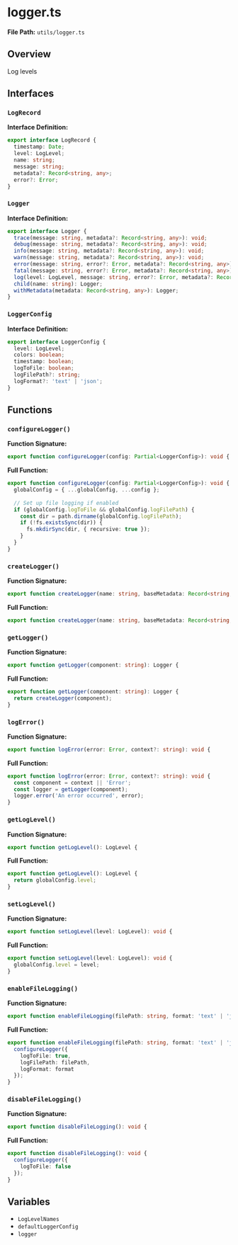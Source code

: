 # logger.ts

**File Path:** `utils/logger.ts`

## Overview

Log levels

## Interfaces

### `LogRecord`

**Interface Definition:**

```typescript
export interface LogRecord {
  timestamp: Date;
  level: LogLevel;
  name: string;
  message: string;
  metadata?: Record<string, any>;
  error?: Error;
}
```

### `Logger`

**Interface Definition:**

```typescript
export interface Logger {
  trace(message: string, metadata?: Record<string, any>): void;
  debug(message: string, metadata?: Record<string, any>): void;
  info(message: string, metadata?: Record<string, any>): void;
  warn(message: string, metadata?: Record<string, any>): void;
  error(message: string, error?: Error, metadata?: Record<string, any>): void;
  fatal(message: string, error?: Error, metadata?: Record<string, any>): void;
  log(level: LogLevel, message: string, error?: Error, metadata?: Record<string, any>): void;
  child(name: string): Logger;
  withMetadata(metadata: Record<string, any>): Logger;
}
```

### `LoggerConfig`

**Interface Definition:**

```typescript
export interface LoggerConfig {
  level: LogLevel;
  colors: boolean;
  timestamp: boolean;
  logToFile: boolean;
  logFilePath?: string;
  logFormat?: 'text' | 'json';
}
```

## Functions

### `configureLogger()`

**Function Signature:**

```typescript
export function configureLogger(config: Partial<LoggerConfig>): void {
```

**Full Function:**

```typescript
export function configureLogger(config: Partial<LoggerConfig>): void {
  globalConfig = { ...globalConfig, ...config };
  
  // Set up file logging if enabled
  if (globalConfig.logToFile && globalConfig.logFilePath) {
    const dir = path.dirname(globalConfig.logFilePath);
    if (!fs.existsSync(dir)) {
      fs.mkdirSync(dir, { recursive: true });
    }
  }
}
```

### `createLogger()`

**Function Signature:**

```typescript
export function createLogger(name: string, baseMetadata: Record<string, any> = {
```

**Full Function:**

```typescript
export function createLogger(name: string, baseMetadata: Record<string, any> = {}
```

### `getLogger()`

**Function Signature:**

```typescript
export function getLogger(component: string): Logger {
```

**Full Function:**

```typescript
export function getLogger(component: string): Logger {
  return createLogger(component);
}
```

### `logError()`

**Function Signature:**

```typescript
export function logError(error: Error, context?: string): void {
```

**Full Function:**

```typescript
export function logError(error: Error, context?: string): void {
  const component = context || 'Error';
  const logger = getLogger(component);
  logger.error('An error occurred', error);
}
```

### `getLogLevel()`

**Function Signature:**

```typescript
export function getLogLevel(): LogLevel {
```

**Full Function:**

```typescript
export function getLogLevel(): LogLevel {
  return globalConfig.level;
}
```

### `setLogLevel()`

**Function Signature:**

```typescript
export function setLogLevel(level: LogLevel): void {
```

**Full Function:**

```typescript
export function setLogLevel(level: LogLevel): void {
  globalConfig.level = level;
}
```

### `enableFileLogging()`

**Function Signature:**

```typescript
export function enableFileLogging(filePath: string, format: 'text' | 'json' = 'text'): void {
```

**Full Function:**

```typescript
export function enableFileLogging(filePath: string, format: 'text' | 'json' = 'text'): void {
  configureLogger({
    logToFile: true,
    logFilePath: filePath,
    logFormat: format
  });
}
```

### `disableFileLogging()`

**Function Signature:**

```typescript
export function disableFileLogging(): void {
```

**Full Function:**

```typescript
export function disableFileLogging(): void {
  configureLogger({
    logToFile: false
  });
}
```

## Variables

- `LogLevelNames`
- `defaultLoggerConfig`
- `logger`

